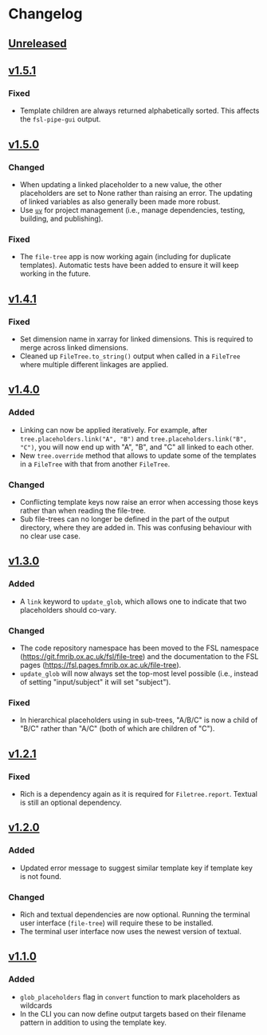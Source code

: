 # Changelog
## [Unreleased]
## [v1.5.1]
### Fixed
- Template children are always returned alphabetically sorted. This affects the `fsl-pipe-gui` output.
## [v1.5.0]
### Changed
- When updating a linked placeholder to a new value, the other placeholders are set to None rather than raising an error. The updating of linked variables as also generally been made more robust.
- Use [`uv`](https://docs.astral.sh/uv/) for project management (i.e., manage dependencies, testing, building, and publishing).
### Fixed
- The `file-tree` app is now working again (including for duplicate templates). Automatic tests have been added to ensure it will keep working in the future. 
## [v1.4.1]
### Fixed
- Set dimension name in xarray for linked dimensions. This is required to merge across linked dimensions.
- Cleaned up `FileTree.to_string()` output when called in a `FileTree` where multiple different linkages are applied.
## [v1.4.0]
### Added
- Linking can now be applied iteratively. For example, after `tree.placeholders.link("A", "B")` and `tree.placeholders.link("B", "C")`, you will now end up with "A", "B", and "C" all linked to each other.
- New `tree.override` method that allows to update some of the templates in a `FileTree` with that from another `FileTree`.
### Changed
- Conflicting template keys now raise an error when accessing those keys rather than when reading the file-tree.
- Sub file-trees can no longer be defined in the part of the output directory, where they are added in. This was confusing behaviour with no clear use case.
## [v1.3.0]
### Added
- A `link` keyword to `update_glob`, which allows one to indicate that two placeholders should co-vary.
### Changed
- The code repository namespace has been moved to the FSL namespace (https://git.fmrib.ox.ac.uk/fsl/file-tree) and the documentation to the FSL pages (https://fsl.pages.fmrib.ox.ac.uk/file-tree).
- `update_glob` will now always set the top-most level possible (i.e., instead of setting "input/subject" it will set "subject").
### Fixed
- In hierarchical placeholders using in sub-trees, "A/B/C" is now a child of "B/C" rather than "A/C" (both of which are children of "C").
## [v1.2.1]
### Fixed
- Rich is a dependency again as it is required for `Filetree.report`. Textual is still an optional dependency.
## [v1.2.0]
### Added
- Updated error message to suggest similar template key if template key is not found.
### Changed
- Rich and textual dependencies are now optional. Running the terminal user interface (`file-tree`) will require these to be installed.
- The terminal user interface now uses the newest version of textual.
## [v1.1.0]
### Added
- `glob_placeholders` flag in `convert` function to mark placeholders as wildcards
- In the CLI you can now define output targets based on their filename pattern in addition to using the template key.


[Unreleased]: https://git.fmrib.ox.ac.uk/fsl/file-tree/-/compare/v1.5.1...master
[v1.5.1]: https://git.fmrib.ox.ac.uk/fsl/file-tree/-/compare/v1.5.0...v1.5.1
[v1.5.0]: https://git.fmrib.ox.ac.uk/fsl/file-tree/-/compare/v1.4.1...v1.5.0
[v1.4.1]: https://git.fmrib.ox.ac.uk/fsl/file-tree/-/compare/v1.4.0...v1.4.1
[v1.4.0]: https://git.fmrib.ox.ac.uk/fsl/file-tree/-/compare/v1.3.0...v1.4.0
[v1.3.0]: https://git.fmrib.ox.ac.uk/fsl/file-tree/-/compare/v1.2.1...v1.3.0
[v1.2.1]: https://git.fmrib.ox.ac.uk/fsl/file-tree/-/compare/v1.2.0...v1.2.1
[v1.2.0]: https://git.fmrib.ox.ac.uk/fsl/file-tree/-/compare/v1.1.0...v1.2.0
[v1.1.0]: https://git.fmrib.ox.ac.uk/fsl/file-tree/-/compare/v1.0.0...v1.1.0
